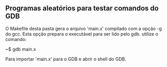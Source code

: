 ## Programas aleatórios para testar comandos do GDB

O Makefile desta pasta gera o arquivo 'main.x' compilado
com a opção -g do gcc. Esta opção prepara o executável para
ser lido pelo gdb. utilize o comando:

~$ gdb main.x

Para importar 'main.x' para o GDB e abrir o shell do GDB.
